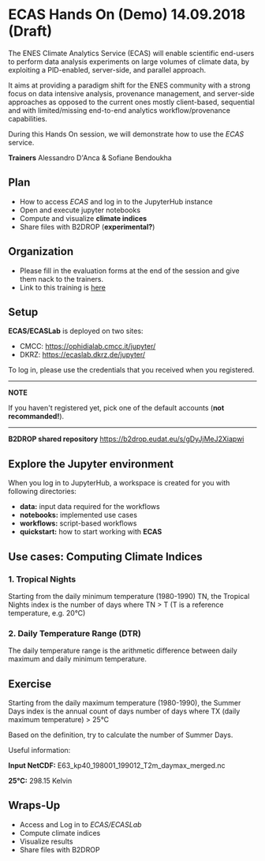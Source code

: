 # ECAS Hands On (Demo) 14.09.2018 (Draft)

The ENES Climate Analytics Service (ECAS) will enable scientific end-users to perform data analysis experiments on large volumes of climate data, by exploiting a PID-enabled, server-side, and parallel approach.

It aims at providing a paradigm shift for the ENES community with a strong focus on data intensive analysis, provenance management, and server-side approaches as opposed to the current ones mostly client-based, sequential and with limited/missing end-to-end analytics workflow/provenance capabilities.

During this Hands On session, we will demonstrate how to use the *ECAS* service.

**Trainers** Alessandro D'Anca & Sofiane Bendoukha

## Plan
- How to access *ECAS* and log in to the JupyterHub instance
- Open and execute jupyter notebooks
- Compute and visualize **climate indices**
- Share files with B2DROP (**experimental?**)


## Organization

* Please fill in the evaluation forms at the end of the session and give them nack to the trainers.
* Link to this training is [here](https://github.com/ECAS-Lab/ecas-training/blob/master/ECAS_HandsOn_ESIWACE.md)
## Setup

**ECAS/ECASLab** is deployed on two sites:

- CMCC: https://ophidialab.cmcc.it/jupyter/
- DKRZ: https://ecaslab.dkrz.de/jupyter/


To log in, please use the credentials that you received when you registered.

---
**NOTE**

If you haven't registered yet, pick one of the default accounts (**not recommanded!**).

---

**B2DROP shared repository** https://b2drop.eudat.eu/s/gDyJjMeJ2Xiapwi

## Explore the Jupyter environment

When you log in to JupyterHub, a workspace is created for you with following directories:

- **data:** input data required for the workflows
- **notebooks:** implemented use cases
- **workflows:** script-based workflows
- **quickstart:** how to start working with **ECAS**



## Use cases: Computing Climate Indices

### 1. Tropical Nights

Starting from the daily minimum temperature (1980-1990) TN, the Tropical Nights index is the number of days where TN > T (T is a reference temperature, e.g. 20°C)

### 2. Daily Temperature Range (DTR)

The daily temperature range is the arithmetic difference between daily maximum and daily minimum temperature.

## Exercise

Starting from the daily maximum temperature (1980-1990), the Summer Days index is the annual count of days number of days where TX (daily maximum temperature) > 25°C

Based on the definition, try to calculate the number of Summer Days.

Useful information:

**Input NetCDF:** E63_kp40_198001_199012_T2m_daymax_merged.nc

**25°C:** 298.15 Kelvin



## Wraps-Up

+ Access and Log in to *ECAS/ECASLab*
+ Compute climate indices
+ Visualize results
+ Share files with B2DROP
